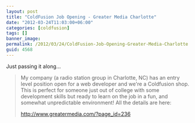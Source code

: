 ```yaml
---
layout: post
title: "ColdFusion Job Opening - Greater Media Charlotte"
date: "2012-03-24T11:03:00+06:00"
categories: [coldfusion]
tags: []
banner_image: 
permalink: /2012/03/24/ColdFusion-Job-Opening-Greater-Media-Charlotte
guid: 4568
---
```


Just passing it along...

<blockquote>
My company (a radio station group in Charlotte, NC) has an entry level position open for a web developer and we're a Coldfusion shop. This is perfect for someone just out of college with some development skills but ready to learn on the job in a fun, and somewhat unpredictable environment! All the details are here:

<a href="http://www.greatermedia.com/?page_id=236">http://www.greatermedia.com/?page_id=236</a>
</blockquote>
